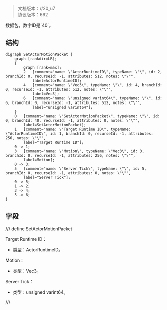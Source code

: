 # <!-- md:samp SetActorMotionPacket -->

> 文档版本：r/20_u7<br/>协议版本：662

<!-- md:samp SetActorMotionPacket -->数据包，数字ID是`40`。

## 结构

```viz
digraph SetActorMotionPacket {
	graph [rankdir=LR];
	{
		graph [rank=max];
		2	[comment="name: \"ActorRuntimeID\", typeName: \"\", id: 2, branchId: 0, recurseId: -1, attributes: 512, notes: \"\"",
			label=ActorRuntimeID];
		4	[comment="name: \"Vec3\", typeName: \"\", id: 4, branchId: 0, recurseId: -1, attributes: 512, notes: \"\"",
			label=Vec3];
		6	[comment="name: \"unsigned varint64\", typeName: \"\", id: 6, branchId: 0, recurseId: -1, attributes: 512, notes: \"\"",
			label="unsigned varint64"];
	}
	0	[comment="name: \"SetActorMotionPacket\", typeName: \"\", id: 0, branchId: 40, recurseId: -1, attributes: 0, notes: \"\"",
		label=SetActorMotionPacket];
	1	[comment="name: \"Target Runtime ID\", typeName: \"ActorRuntimeID\", id: 1, branchId: 0, recurseId: -1, attributes: 256, notes: \"\"",
		label="Target Runtime ID"];
	0 -> 1;
	3	[comment="name: \"Motion\", typeName: \"Vec3\", id: 3, branchId: 0, recurseId: -1, attributes: 256, notes: \"\"",
		label=Motion];
	0 -> 3;
	5	[comment="name: \"Server Tick\", typeName: \"\", id: 5, branchId: 0, recurseId: -1, attributes: 0, notes: \"\"",
		label="Server Tick"];
	0 -> 5;
	1 -> 2;
	3 -> 4;
	5 -> 6;
}

```

## 字段

/// define
SetActorMotionPacket

Target Runtime ID：[<!-- md:samp ActorRuntimeID -->](refs/protocols/types/ActorRuntimeID.md)

- 类型：ActorRuntimeID。

Motion：[<!-- md:samp Vec3 -->](refs/protocols/types/Vec3.md)

- 类型：Vec3。

Server Tick：<!-- md:samp unsigned varint64 -->

- 类型：unsigned varint64。


///
